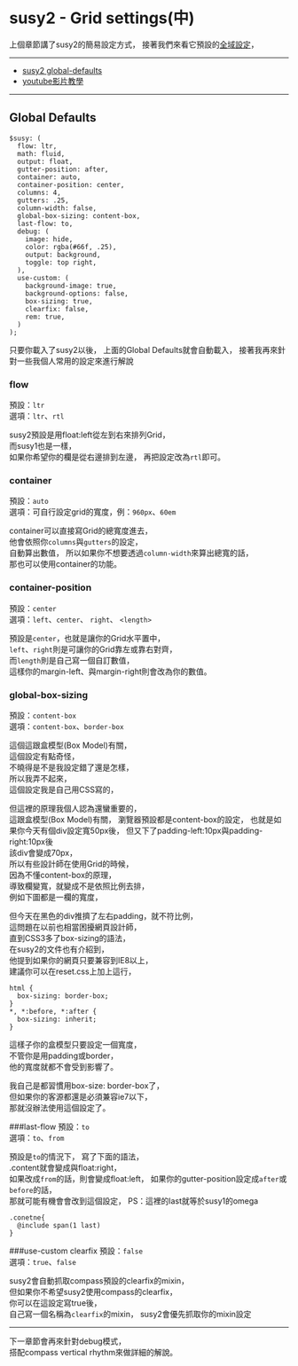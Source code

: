 # susy2 - Grid settings(中)
上個章節講了susy2的簡易設定方式，
接著我們來看它預設的[全域設定](http://susydocs.oddbird.net/en/latest/settings/#global-defaults)，

***

* [susy2 global-defaults](http://susydocs.oddbird.net/en/latest/settings/#global-defaults)
* [youtube影片教學](https://www.youtube.com/watch?v=66Yb8TgNzYk&feature=youtu.be)

***

## Global Defaults
```
$susy: (
  flow: ltr,
  math: fluid,
  output: float,
  gutter-position: after,
  container: auto,
  container-position: center,
  columns: 4,
  gutters: .25,
  column-width: false,
  global-box-sizing: content-box,
  last-flow: to,
  debug: (
    image: hide,
    color: rgba(#66f, .25),
    output: background,
    toggle: top right,
  ),
  use-custom: (
    background-image: true,
    background-options: false,
    box-sizing: true,
    clearfix: false,
    rem: true,
  )
);
```
只要你載入了susy2以後，
上面的Global Defaults就會自動載入，
接著我再來針對一些我個人常用的設定來進行解說

### flow
預設：`ltr`  
選項：`ltr`、`rtl`

susy2預設是用float:left從左到右來排列Grid，  
而susy1也是一樣，  
如果你希望你的欄是從右邊排到左邊，
再把設定改為`rtl`即可。

### container
預設：`auto`  
選項：可自行設定grid的寬度，例：`960px`、`60em`

container可以直接寫Grid的總寬度進去，  
他會依照你`columns`與`gutters`的設定，  
自動算出數值，
所以如果你不想要透過`column-width`來算出總寬的話，  
那也可以使用container的功能。

### container-position
預設：`center`  
選項：`left`、`center`、 `right`、 `<length>`

預設是`center`，也就是讓你的Grid水平置中，  
`left`、`right`則是可讓你的Grid靠左或靠右對齊，  
而`length`則是自己寫一個自訂數值，  
這樣你的margin-left、與margin-right則會改為你的數值。

### global-box-sizing
預設：`content-box`  
選項：`content-box`、`border-box`

這個這跟盒模型(Box Model)有關，  
這個設定有點奇怪，  
不曉得是不是我設定錯了還是怎樣，  
所以我弄不起來，  
這個設定我是自己用CSS寫的，  

但這裡的原理我個人認為還蠻重要的，  
這跟盒模型(Box Model)有關，
瀏覽器預設都是content-box的設定，
也就是如果你今天有個div設定寬50px後，
但又下了padding-left:10px與padding-right:10px後  
該div會變成70px，  
所以有些設計師在使用Grid的時候，  
因為不懂content-box的原理，  
導致欄變寬，就變成不是依照比例去排，  
例如下圖都是一欄的寬度，  

但今天在黑色的div推擠了左右padding，就不符比例，  
這問題在以前也相當困擾網頁設計師，  
直到CSS3多了box-sizing的語法，  
在susy2的文件也有介紹到，  
他提到如果你的網頁只要兼容到IE8以上，  
建議你可以在reset.css上加上這行，  
```
html {
  box-sizing: border-box;
}
*, *:before, *:after {
  box-sizing: inherit;
}
```
這樣子你的盒模型只要設定一個寬度，  
不管你是用padding或border，  
他的寬度就都不會受到影響了。 

我自己是都習慣用box-size: border-box了，  
但如果你的客源都還是必須兼容ie7以下，  
那就沒辦法使用這個設定了。

###last-flow
預設：`to`    
選項：`to`、`from`  

預設是`to`的情況下，
寫了下面的語法，  
.content就會變成與float:right，  
如果改成`from`的話，則會變成float:left，
如果你的gutter-position設定成`after`或`before`的話，  
那就可能有機會會改到這個設定，
PS：這裡的last就等於susy1的omega
```
.conetne{
  @include span(1 last)
}
```
###use-custom clearfix
預設：`false`    
選項：`true`、`false`

susy2會自動抓取compass預設的clearfix的mixin，  
但如果你不希望susy2使用compass的clearfix，  
你可以在這設定寫true後，  
自己寫一個名稱為`clearfix`的mixin，
susy2會優先抓取你的mixin設定

***

下一章節會再來針對debug模式，  
搭配compass vertical rhythm來做詳細的解說。  
